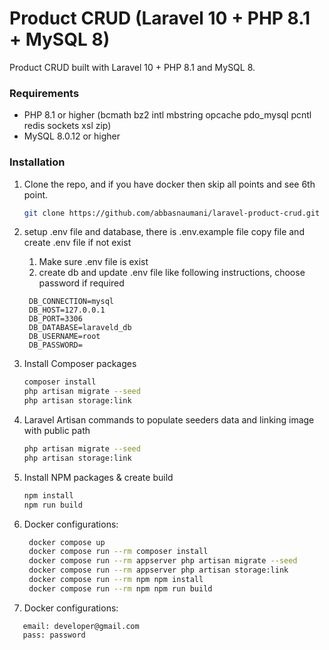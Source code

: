 # Product CRUD (Laravel 10 + PHP 8.1 + MySQL 8)
Product CRUD built with Laravel 10 + PHP 8.1 and MySQL 8.


### Requirements

- PHP 8.1 or higher (bcmath bz2 intl mbstring opcache pdo_mysql pcntl redis sockets xsl zip)
- MySQL 8.0.12 or higher

### Installation

1. Clone the repo, and if you have docker then skip all points and see 6th point.
   ```sh
   git clone https://github.com/abbasnaumani/laravel-product-crud.git
   ```
2. setup .env file and database, there is .env.example file copy file and create .env file if not exist
   1. Make sure .env file is exist
   2. create db and update .env file like following instructions, choose password if required
    ```text
     DB_CONNECTION=mysql
     DB_HOST=127.0.0.1
     DB_PORT=3306
     DB_DATABASE=laraveld_db
     DB_USERNAME=root
     DB_PASSWORD=
   ```

3. Install Composer packages
   ```sh
   composer install
   php artisan migrate --seed
   php artisan storage:link
   ```
4. Laravel Artisan commands to populate seeders data and linking image with public path 
   ```sh
   php artisan migrate --seed
   php artisan storage:link
   ```
5. Install NPM packages & create build
   ```sh
   npm install
   npm run build
   ```

6. Docker configurations:
   ```sh
    docker compose up
    docker compose run --rm composer install
    docker compose run --rm appserver php artisan migrate --seed
    docker compose run --rm appserver php artisan storage:link
    docker compose run --rm npm npm install
    docker compose run --rm npm npm run build
   ```
7. Docker configurations:
  ```text
     email: developer@gmail.com
     pass: password
   ```
